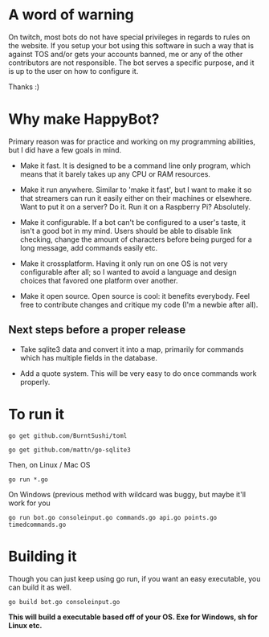 <h1> A word of warning </h1>
On twitch, most bots do not have special privileges in regards to rules on the website. If you setup your bot using this software in such a way that is against TOS and/or gets your accounts banned, me or any of the other contributors are not responsible. The bot serves a specific purpose, and it is up to the user on how to configure it. 

Thanks :)

<h1> Why make HappyBot? </h1>
Primary reason was for practice and working on my programming abilities, but I did have a few goals in mind.

- Make it fast. It is designed to be a command line only program, which means that it barely takes up any CPU or RAM resources.

- Make it run anywhere. Similar to 'make it fast', but I want to make it so that streamers can run it easily either on their machines or elsewhere. Want to put it on a server? Do it. Run it on a Raspberry Pi? Absolutely. 

- Make it configurable. If a bot can't be configured to a user's taste, it isn't a good bot in my mind. Users should be able to disable link checking, change the amount of characters before being purged for a long message, add commands easily etc.

- Make it crossplatform. Having it only run on one OS is not very configurable after all; so I wanted to avoid a language and design choices that favored one platform over another. 

- Make it open source. Open source is cool: it benefits everybody. Feel free to contribute changes and critique my code (I'm a newbie after all). 

<h2> Next steps before a proper release </h2>

- Take sqlite3 data and convert it into a map, primarily for commands which has multiple fields in the database. 

- Add a quote system. This will be very easy to do once commands work properly.


<h1> To run it </h1>

`go get github.com/BurntSushi/toml`
 
`go get github.com/mattn/go-sqlite3`

Then, on Linux / Mac OS

`go run *.go`

On Windows (previous method with wildcard was buggy, but maybe it'll work for you

`go run bot.go consoleinput.go commands.go api.go points.go timedcommands.go`

<h1> Building it </h1>

Though you can just keep using go run, if you want an easy executable, you can build it as well.

`go build bot.go consoleinput.go`

<b> This will build a executable based off of your OS. Exe for Windows, sh for Linux etc.
